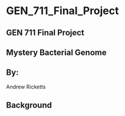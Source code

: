 # GEN_711_Final_Project

## GEN 711 Final Project

## Mystery Bacterial Genome

## By: 

Andrew Ricketts

## Background
